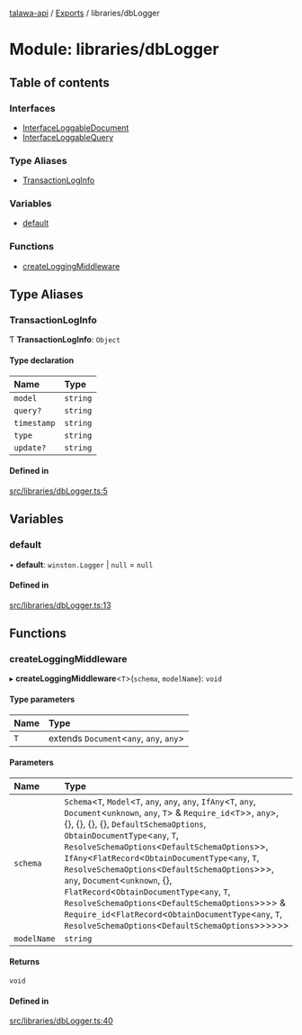 [talawa-api](../README.md) / [Exports](../modules.md) / libraries/dbLogger

# Module: libraries/dbLogger

## Table of contents

### Interfaces

- [InterfaceLoggableDocument](../interfaces/libraries_dbLogger.InterfaceLoggableDocument.md)
- [InterfaceLoggableQuery](../interfaces/libraries_dbLogger.InterfaceLoggableQuery.md)

### Type Aliases

- [TransactionLogInfo](libraries_dbLogger.md#transactionloginfo)

### Variables

- [default](libraries_dbLogger.md#default)

### Functions

- [createLoggingMiddleware](libraries_dbLogger.md#createloggingmiddleware)

## Type Aliases

### TransactionLogInfo

Ƭ **TransactionLogInfo**: `Object`

#### Type declaration

| Name | Type |
| :------ | :------ |
| `model` | `string` |
| `query?` | `string` |
| `timestamp` | `string` |
| `type` | `string` |
| `update?` | `string` |

#### Defined in

[src/libraries/dbLogger.ts:5](https://github.com/PalisadoesFoundation/talawa-api/blob/53234da/src/libraries/dbLogger.ts#L5)

## Variables

### default

• **default**: `winston.Logger` \| ``null`` = `null`

#### Defined in

[src/libraries/dbLogger.ts:13](https://github.com/PalisadoesFoundation/talawa-api/blob/53234da/src/libraries/dbLogger.ts#L13)

## Functions

### createLoggingMiddleware

▸ **createLoggingMiddleware**\<`T`\>(`schema`, `modelName`): `void`

#### Type parameters

| Name | Type |
| :------ | :------ |
| `T` | extends `Document`\<`any`, `any`, `any`\> |

#### Parameters

| Name | Type |
| :------ | :------ |
| `schema` | `Schema`\<`T`, `Model`\<`T`, `any`, `any`, `any`, `IfAny`\<`T`, `any`, `Document`\<`unknown`, `any`, `T`\> & `Require_id`\<`T`\>\>, `any`\>, \{\}, \{\}, \{\}, \{\}, `DefaultSchemaOptions`, `ObtainDocumentType`\<`any`, `T`, `ResolveSchemaOptions`\<`DefaultSchemaOptions`\>\>, `IfAny`\<`FlatRecord`\<`ObtainDocumentType`\<`any`, `T`, `ResolveSchemaOptions`\<`DefaultSchemaOptions`\>\>\>, `any`, `Document`\<`unknown`, \{\}, `FlatRecord`\<`ObtainDocumentType`\<`any`, `T`, `ResolveSchemaOptions`\<`DefaultSchemaOptions`\>\>\>\> & `Require_id`\<`FlatRecord`\<`ObtainDocumentType`\<`any`, `T`, `ResolveSchemaOptions`\<`DefaultSchemaOptions`\>\>\>\>\>\> |
| `modelName` | `string` |

#### Returns

`void`

#### Defined in

[src/libraries/dbLogger.ts:40](https://github.com/PalisadoesFoundation/talawa-api/blob/53234da/src/libraries/dbLogger.ts#L40)
